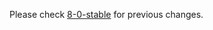 
Please check [8-0-stable](https://github.com/rails/rails/blob/8-0-stable/activestorage/CHANGELOG.md) for previous changes.
